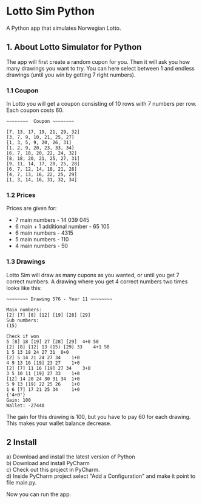 # Lotto Sim Python
A Python app that simulates Norwegian Lotto.

## 1. About Lotto Simulator for Python
The app will first create a random cupon for you. Then it will ask you how many
drawings you want to try. You can here select between 1 and endless drawings (until you win by getting 7 right numbers).

### 1.1 Coupon
In Lotto you will get a coupon consisting of 10 rows with 7 numbers per row.
Each coupon costs 60.
```
~~~~~~~~  Coupon ~~~~~~~~ 

[7, 13, 17, 19, 21, 29, 32]
[3, 7, 9, 10, 21, 25, 27]
[1, 3, 5, 9, 20, 26, 31]
[1, 2, 9, 20, 23, 33, 34]
[6, 7, 18, 20, 22, 24, 32]
[8, 18, 20, 21, 25, 27, 31]
[9, 11, 14, 17, 20, 25, 28]
[6, 7, 12, 14, 18, 21, 28]
[4, 7, 13, 16, 22, 25, 29]
[1, 3, 14, 16, 31, 32, 34]
```

### 1.2 Prices
Prices are given for:
 * 7 main numbers - 14 039 045
 * 6 main + 1 additional number - 65 105
 * 6 main numbers - 4315
 * 5 main numbers - 110
 * 4 main numbers - 50

### 1.3 Drawings
Lotto Sim will draw as many cupons as you wanted, or until you get 7 correct numbers.
A drawing where you get 4 correct numbers two times looks like this:
```
~~~~~~~~ Drawing 576 - Year 11 ~~~~~~~~

Main numbers:
[2] [7] [8] [12] [19] [28] [29] 
Sub numbers:
(15) 

Check if won
5 [8] 18 [19] 27 [28] [29] 	4+0 50
[2] [8] [12] 13 (15) [29] 33 	4+1 50
1 5 13 18 24 27 31 	0+0
[2] 5 14 21 24 27 34 	1+0
4 9 13 16 [19] 23 27 	1+0
[2] [7] 11 16 [19] 27 34 	3+0
3 5 10 11 [19] 27 33 	1+0
[12] 14 20 24 30 31 34 	1+0
5 9 13 [19] 22 25 26 	1+0
1 6 [7] 17 21 25 34 	1+0
{'4+0'}
Gain: 100
Wallet: -27440
```

The gain for this drawing is 100, but you have to pay 60 for each drawing.
This makes your wallet balance decrease.

## 2 Install

a) Download and install the latest version of Python <br />
b) Download and install PyCharm <br />
c) Check out this project in PyCharm. <br />
d) Inside PyCharm project select "Add a Configuration" and make it point to file main.py. <br />

Now you can run the app.